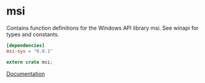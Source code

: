 # msi #
Contains function definitions for the Windows API library msi. See winapi for types and constants.

```toml
[dependencies]
msi-sys = "0.0.1"
```

```rust
extern crate msi;
```

[Documentation](https://retep998.github.io/doc/msi/)

